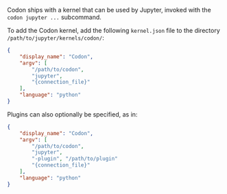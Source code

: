 Codon ships with a kernel that can be used by Jupyter, invoked
with the `codon jupyter ...` subcommand.

To add the Codon kernel, add the following `kernel.json` file to
the directory `/path/to/jupyter/kernels/codon/`:

``` json
{
    "display_name": "Codon",
    "argv": [
        "/path/to/codon",
        "jupyter",
        "{connection_file}"
    ],
    "language": "python"
}
```

Plugins can also optionally be specified, as in:

``` json
{
    "display_name": "Codon",
    "argv": [
        "/path/to/codon",
        "jupyter",
        "-plugin", "/path/to/plugin"
        "{connection_file}"
    ],
    "language": "python"
}
```
